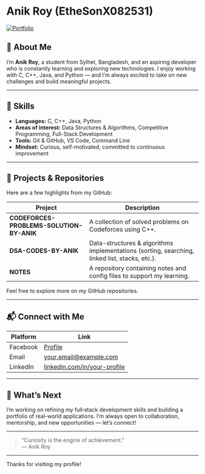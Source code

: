 # Anik Roy (EtheSonX082531)

[![Portfolio](https://img.shields.io/badge/View%20My%20Portfolio-blue?style=for-the-badge&logo=🎨)](https://ethesonx082531.github.io/MyPortFolio/)

## 👋 About Me  
I’m **Anik Roy**, a student from Sylhet, Bangladesh, and an aspiring developer who is constantly learning and exploring new technologies. I enjoy working with C, C++, Java, and Python — and I’m always excited to take on new challenges and build meaningful projects.

---

## 🔧 Skills  
- **Languages:** C, C++, Java, Python  
- **Areas of interest:** Data Structures & Algorithms, Competitive Programming, Full-Stack Development  
- **Tools:** Git & GitHub, VS Code, Command Line  
- **Mindset:** Curious, self-motivated, committed to continuous improvement

---

## 📂 Projects & Repositories  
Here are a few highlights from my GitHub:

| Project | Description |
|---------|-------------|
| **CODEFORCES-PROBLEMS-SOLUTION-BY-ANIK** | A collection of solved problems on Codeforces using C++. |
| **DSA-CODES-BY-ANIK** | Data-structures & algorithms implementations (sorting, searching, linked list, stacks, etc.). |
| **NOTES** | A repository containing notes and config files to support my learning. |

Feel free to explore more on my GitHub repositories.

---

## 📬 Connect with Me  
| Platform     | Link |
|--------------|------|
| Facebook     | [Profile](https://www.facebook.com/profile.php?id=61552557272815&mibextid=ZbWKwL) |
| Email        | your.email@example.com |
| LinkedIn     | [linkedin.com/in/your-profile](https://www.linkedin.com/in/your-profile) |

---

## 🎯 What’s Next  
I’m working on refining my full‐stack development skills and building a portfolio of real-world applications. I’m always open to collaboration, mentorship, and new opportunities — let’s connect!

---

> “Curiosity is the engine of achievement.”  
> — Anik Roy

---

Thanks for visiting my profile!
